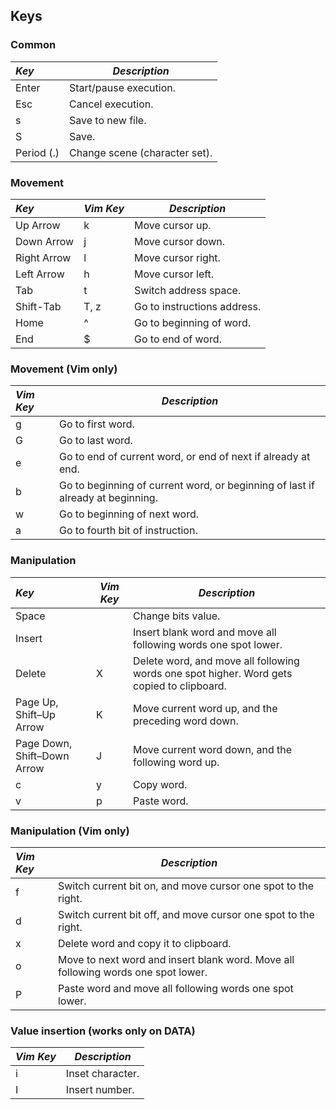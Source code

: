 Keys
----

### Common
_Key_           | _Description_
:-------------- | ----------------------------------
Enter           | Start/pause execution.
Esc             | Cancel execution.
s               | Save to new file.
S               | Save.
Period (.)      | Change scene (character set).

### Movement
 _Key_          |  _Vim Key_  | _Description_
:-------------- | ----------- | ----------------------------------
Up Arrow        | k           | Move cursor up.
Down Arrow      | j           | Move cursor down.
Right Arrow     | l           | Move cursor right.
Left Arrow      | h           | Move cursor left.
Tab             | t           | Switch address space.
Shift-Tab       | T, z        | Go to instructions address.
Home            | ^           | Go to beginning of word.
End             | $           | Go to end of word.

### Movement (Vim only)
 _Vim Key_  | _Description_
:---------- | ---------------------------------------------------
g           | Go to first word.
G           | Go to last word.
e           | Go to end of current word, or end of next if already at end.
b           | Go to beginning of current word, or beginning of last if already at beginning.
w           | Go to beginning of next word.
a           | Go to fourth bit of instruction.

### Manipulation
 _Key_          |  _Vim Key_  | _Description_
:-------------- | ----------- | ----------------------------------
Space           |             | Change bits value.
Insert          |             | Insert blank word and move all following words one spot lower.
Delete          | X           | Delete word, and move all following words one spot higher. Word gets copied to clipboard.
Page Up, Shift–Up Arrow | K           | Move current word up, and the preceding word down.
Page Down, Shift–Down Arrow | J           | Move current word down, and the following word up.
c               | y           | Copy word.
v               | p           | Paste word.

### Manipulation (Vim only)
 _Vim Key_ | _Description_
:--------- | ---------------------------------------------------
f          | Switch current bit on, and move cursor one spot to the right.
d          | Switch current bit off, and move cursor one spot to the right.
x          | Delete word and copy it to clipboard.
o          | Move to next word and insert blank word. Move all following words one spot lower.
P          | Paste word and move all following words one spot lower.

### Value insertion (works only on DATA)
 _Vim Key_ | _Description_
:--------- | ---------------------------------------------------
i          | Inset character.
I          | Insert number.
